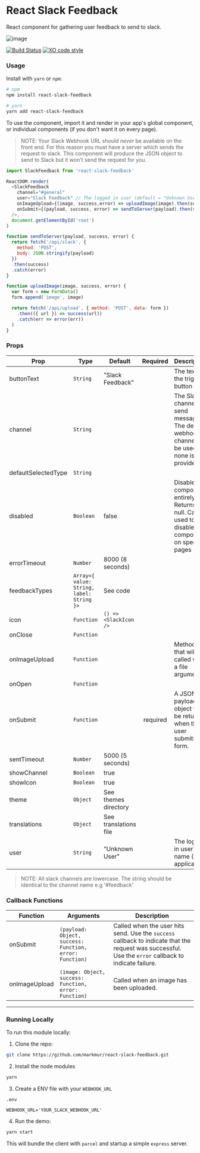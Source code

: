 # React Slack Feedback

React component for gathering user feedback to send to slack.

![image](http://res.cloudinary.com/di0xuztdq/image/upload/v1471245001/uehkqqfarpue7auonqol.gif)

[![Build Status](https://travis-ci.org/markmur/react-slack-feedback.svg?branch=master)](https://travis-ci.org/markmur/react-slack-feedback)
[![XO code style](https://img.shields.io/badge/code_style-XO-5ed9c7.svg)](https://github.com/xojs/xo)

### Usage

Install with `yarn` or `npm`:

```bash
# npm
npm install react-slack-feedback

# yarn
yarn add react-slack-feedback
```

To use the component, import it and render in your app's global component,
or individual components (if you don't want it on every page).

> NOTE:
> Your Slack Webhook URL should _never_ be available on the front end.
> For this reason you must have a server which sends the request to slack.
> This component will produce the JSON object to send to Slack but it won't send
> the request for you.

```js
import SlackFeedback from 'react-slack-feedback'

ReactDOM.render(
  <SlackFeedback
    channel="#general"
    user="Slack Feedback" // The logged in user (default = "Unknown User")
    onImageUpload={(image, success,error) => uploadImage(image).then(success).catch(error)}
    onSubmit={(payload, success, error) => sendToServer(payload).then(success).catch(error)}
  />,
  document.getElementById('root')
)

function sendToServer(payload, success, error) {
  return fetch('/api/slack', {
    method: 'POST',
    body: JSON.stringify(payload)
  })
  .then(success)
  .catch(error)
}

function uploadImage(image, success, error) {
  var form = new FormData()
  form.append('image', image)

  return fetch('/api/upload', { method: 'POST', data: form })
    .then(({ url }) => success(url))
    .catch(err => error(err))
  )
}
```

### Props

| Prop                | Type                                      | Default               | Required | Description                                                                                          |
| ------------------- | ----------------------------------------- | --------------------- | :------: | ---------------------------------------------------------------------------------------------------- |
| buttonText          | `String`                                  | "Slack Feedback"      |          | The text for the trigger button                                                                      |
| channel             | `String`                                  |                       |          | The Slack channel to send messages. The default webhook channel will be used if none is provided.    |
| defaultSelectedType | `String`                                  |                       |          |
| disabled            | `Boolean`                                 | false                 |          | Disable the component entirely. Returns null. Can be used to disable the component on specific pages |
| errorTimeout        | `Number`                                  | 8000 (8 seconds)      |          |                                                                                                      |
| feedbackTypes       | `Array<{ value: String, label: String }>` | See code              |          |                                                                                                      |
| icon                | `Function`                                | `() => <SlackIcon />` |          |                                                                                                      |
| onClose             | `Function`                                |                       |          |
| onImageUpload       | `Function`                                |                       |          | Method that will be called with a file argument                                                      |
| onOpen              | `Function`                                |                       |          |
| onSubmit            | `Function`                                |                       | required | A JSON payload object will be returned when the user submits the form.                               |
| sentTimeout         | `Number`                                  | 5000 (5 seconds)      |          |                                                                                                      |
| showChannel         | `Boolean`                                 | true                  |          |
| showIcon            | `Boolean`                                 | true                  |          |
| theme               | `Object`                                  | See themes directory  |          |
| translations        | `Object`                                  | See translations file |          |
| user                | `String`                                  | "Unknown User"        |          | The logged in user's name (if applicable)                                                            |

> NOTE:
> All slack channels are lowercase. The string should be identical to the channel name e.g '#feedback'

### Callback Functions

| Function      | Arguments                                               | Description                                                                                                                                           |
| ------------- | ------------------------------------------------------- | ----------------------------------------------------------------------------------------------------------------------------------------------------- |
| onSubmit      | `(payload: Object, success: Function, error: Function)` | Called when the user hits send. Use the `success` callback to indicate that the request was successful. Use the `error` callback to indicate failure. |
| onImageUpload | `(image: Object, success: Function, error: Function)`   | Called when an image has been uploaded.                                                                                                               |

---

### Running Locally

To run this module locally:

1.  Clone the repo:

```bash
git clone https://github.com/markmur/react-slack-feedback.git
```

2.  Install the node modules

```bash
yarn
```

3.  Create a ENV file with your `WEBHOOK_URL`

`.env`

```.env
WEBHOOK_URL='YOUR_SLACK_WEBHOOK_URL'
```

4.  Run the demo:

```bash
yarn start
```

This will bundle the client with `parcel` and startup a simple `express` server.
